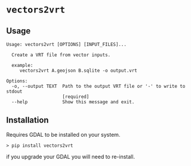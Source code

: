 # `vectors2vrt`

## Usage
```console
Usage: vectors2vrt [OPTIONS] [INPUT_FILES]...

  Create a VRT file from vector inputs.

  example:
     vectors2vrt A.geojson B.sqlite -o output.vrt

Options:
  -o, --output TEXT  Path to the output VRT file or '-' to write to stdout
                     [required]
  --help             Show this message and exit.
```

## Installation

Requires GDAL to be installed on your system.

```console
> pip install vectors2vrt
```

if you upgrade your GDAL you will need to re-install.
